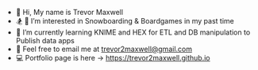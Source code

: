 - 👋 Hi, My name is Trevor Maxwell
- 🏂 🎲 I’m interested in Snowboarding & Boardgames in my past time
- 🌱 I’m currently learning KNIME and HEX for ETL and DB manipulation to Publish data apps
- 📧 Feel free to email me at trevor2maxwell@gmail.com
- :computer: Portfolio page is here -> https://trevor2maxwell.github.io

<!---
Trevor2Maxwell/Trevor2Maxwell is a ✨ special ✨ repository because its `README.md` (this file) appears on your GitHub profile.
You can click the Preview link to take a look at your changes.
--->

